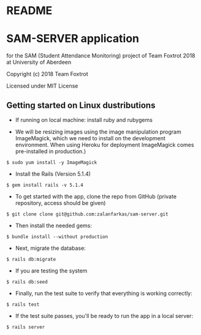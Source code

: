 # README

# SAM-SERVER application 

for the SAM (Student Attendance Monitoring) project of Team Foxtrot 2018 at University of Aberdeen

Copyright (c) 2018 Team Foxtrot

Licensed under MIT License

## Getting started on Linux dustributions

* If running on local machine: install ruby and rubygems

* We will be resizing images using the image manipulation program ImageMagick, which we need to install on the development environment. 
  When using Heroku for deployment ImageMagick comes pre-installed in production.)

```
$ sudo yum install -y ImageMagick
```
* Install the Rails (Version 5.1.4)

```
$ gem install rails -v 5.1.4
```

* To get started with the app, clone the repo from GitHub (private repository, access should be given)

```
$ git clone clone git@github.com:zalanfarkas/sam-server.git 
```

* Then install the needed gems:

```
$ bundle install --without production
```

* Next, migrate the database:

```
$ rails db:migrate
```

* If you are testing the system

```
$ rails db:seed
```

* Finally, run the test suite to verify that everything is working correctly:

```
$ rails test
```

* If the test suite passes, you'll be ready to run the app in a local server:

```
$ rails server
```


